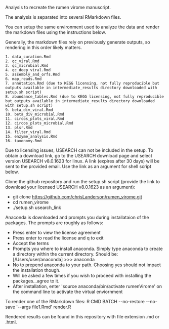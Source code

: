Analysis to recreate the rumen virome manuscript.

The analysis is separated into several RMarkdown files.

You can setup the same environment used to analyze the data and render the markdown files using the instructions below.

Generally, the markdown files rely on previously generate outputs, so rendering in this order likely matters.

	1. data_curation.Rmd
	2. qc_viral.Rmd
	3. qc_microbial.Rmd
	4. qc_deep_viral.Rmd
	5. assembly_and_orfs.Rmd
	6. map_reads.Rmd
	7. annotation.Rmd (due to KEGG licensing, not fully reproducible but outputs available in intermediate_results directory downloaded with setup.sh script)
	8. abundance_tables.Rmd (due to KEGG licensing, not fully reproducible but outputs available in intermediate_results directory downloaded with setup.sh script)
	9. beta_div_viral.Rmd
	10. beta_div_microbial.Rmd
	11. circos_plots_viral.Rmd
	12. circos_plots_microbial.Rmd
	13. plsr.Rmd
	14. filter_viral.Rmd
	15. enzyme_analysis.Rmd
	16. taxonomy.Rmd

Due to licensing issues, USEARCH can not be included in the setup. To obtain a download link, go to the USEARCH download page and select version USEARCH v8.0.1623 for linux. A link (expires after 30 days) will be sent to the provided email. Use the link as an argument for shell script below.

Clone the github repository and run the setup.sh script (provide the link to download your licensed USEARCH v8.0.1623 as an argument):

- git clone https://github.com/chrisLanderson/rumen_virome.git
- cd rumen_virome
- ./setup.sh usearch_link

Anaconda is downloaded and prompts you during installataion of the packages. The prompts are roughly as follows:

- Press enter to view the license agreement
- Press enter to read the license and q to exit
- Accept the terms
- Prompts you where to install anaconda. Simply type anaconda to create a directory within the current directory. Should be: [/Users/user/anaconda] >>> anaconda
- No to prepend anaconda to your path. Choosing yes should not impact the installation though.
- Will be asked a few times if you wish to proceed with installing the packages...agree to it.
- After installation, enter 'source anaconda/bin/activate rumenVirome' on the command line to activate the virtual enviornment

To render one of the RMarkdown files:
R CMD BATCH --no-restore --no-save '--args file1.Rmd' render.R

Rendered results can be found in this repository with file extension .md or .html.

